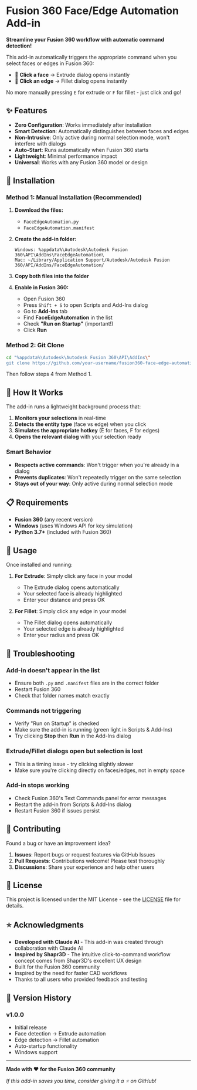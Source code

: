 # Fusion 360 Face/Edge Automation Add-in

**Streamline your Fusion 360 workflow with automatic command detection!**

This add-in automatically triggers the appropriate command when you select faces or edges in Fusion 360:
- 🔶 **Click a face** → Extrude dialog opens instantly
- 📏 **Click an edge** → Fillet dialog opens instantly

No more manually pressing `E` for extrude or `F` for fillet - just click and go!

## ✨ Features

- **Zero Configuration**: Works immediately after installation
- **Smart Detection**: Automatically distinguishes between faces and edges
- **Non-Intrusive**: Only active during normal selection mode, won't interfere with dialogs
- **Auto-Start**: Runs automatically when Fusion 360 starts
- **Lightweight**: Minimal performance impact
- **Universal**: Works with any Fusion 360 model or design

## 🚀 Installation

### Method 1: Manual Installation (Recommended)

1. **Download the files:**
   - `FaceEdgeAutomation.py`
   - `FaceEdgeAutomation.manifest`

2. **Create the add-in folder:**
   ```
   Windows: %appdata%\Autodesk\Autodesk Fusion 360\API\AddIns\FaceEdgeAutomation\
   Mac: ~/Library/Application Support/Autodesk/Autodesk Fusion 360/API/AddIns/FaceEdgeAutomation/
   ```

3. **Copy both files into the folder**

4. **Enable in Fusion 360:**
   - Open Fusion 360
   - Press `Shift + S` to open Scripts and Add-Ins dialog
   - Go to **Add-Ins** tab
   - Find **FaceEdgeAutomation** in the list
   - Check **"Run on Startup"** (important!)
   - Click **Run**

### Method 2: Git Clone

```bash
cd "%appdata%\Autodesk\Autodesk Fusion 360\API\AddIns\"
git clone https://github.com/your-username/fusion360-face-edge-automation.git FaceEdgeAutomation
```

Then follow steps 4 from Method 1.

## 🎯 How It Works

The add-in runs a lightweight background process that:

1. **Monitors your selections** in real-time
2. **Detects the entity type** (face vs edge) when you click
3. **Simulates the appropriate hotkey** (E for faces, F for edges)
4. **Opens the relevant dialog** with your selection ready

### Smart Behavior

- **Respects active commands**: Won't trigger when you're already in a dialog
- **Prevents duplicates**: Won't repeatedly trigger on the same selection
- **Stays out of your way**: Only active during normal selection mode

## 📋 Requirements

- **Fusion 360** (any recent version)
- **Windows** (uses Windows API for key simulation)
- **Python 3.7+** (included with Fusion 360)

## 🔧 Usage

Once installed and running:

1. **For Extrude**: Simply click any face in your model
   - The Extrude dialog opens automatically
   - Your selected face is already highlighted
   - Enter your distance and press OK

2. **For Fillet**: Simply click any edge in your model
   - The Fillet dialog opens automatically  
   - Your selected edge is already highlighted
   - Enter your radius and press OK

## 🐛 Troubleshooting

### Add-in doesn't appear in the list
- Ensure both `.py` and `.manifest` files are in the correct folder
- Restart Fusion 360
- Check that folder names match exactly

### Commands not triggering
- Verify "Run on Startup" is checked
- Make sure the add-in is running (green light in Scripts & Add-Ins)
- Try clicking **Stop** then **Run** in the Add-Ins dialog

### Extrude/Fillet dialogs open but selection is lost
- This is a timing issue - try clicking slightly slower
- Make sure you're clicking directly on faces/edges, not in empty space

### Add-in stops working
- Check Fusion 360's Text Commands panel for error messages
- Restart the add-in from Scripts & Add-Ins dialog
- Restart Fusion 360 if issues persist

## 🤝 Contributing

Found a bug or have an improvement idea?

1. **Issues**: Report bugs or request features via GitHub Issues
2. **Pull Requests**: Contributions welcome! Please test thoroughly
3. **Discussions**: Share your experience and help other users

## 📄 License

This project is licensed under the MIT License - see the [LICENSE](LICENSE) file for details.

## ⭐ Acknowledgments

- **Developed with Claude AI** - This add-in was created through collaboration with Claude AI
- **Inspired by Shapr3D** - The intuitive click-to-command workflow concept comes from Shapr3D's excellent UX design
- Built for the Fusion 360 community
- Inspired by the need for faster CAD workflows
- Thanks to all users who provided feedback and testing

## 🔄 Version History

### v1.0.0
- Initial release
- Face detection → Extrude automation
- Edge detection → Fillet automation
- Auto-startup functionality
- Windows support

---

**Made with ❤️ for the Fusion 360 community**

*If this add-in saves you time, consider giving it a ⭐ on GitHub!*
